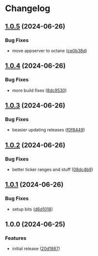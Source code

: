 # Changelog

## [1.0.5](https://github.com/node-isp/node-isp/compare/v1.0.4...v1.0.5) (2024-06-26)


### Bug Fixes

* move appserver to octane ([ce0b38d](https://github.com/node-isp/node-isp/commit/ce0b38d7eddfc99c12afbc524d42fbdb527d0a6e))

## [1.0.4](https://github.com/node-isp/node-isp/compare/v1.0.3...v1.0.4) (2024-06-26)


### Bug Fixes

* more build fixes ([8dc9530](https://github.com/node-isp/node-isp/commit/8dc953005aa596fce67aab7774dfd1dbb9e34bac))

## [1.0.3](https://github.com/node-isp/node-isp/compare/v1.0.2...v1.0.3) (2024-06-26)


### Bug Fixes

* beasier updating releases ([f0f8449](https://github.com/node-isp/node-isp/commit/f0f8449e793d1464225cb2f5f3045213711c75cb))

## [1.0.2](https://github.com/node-isp/node-isp/compare/v1.0.1...v1.0.2) (2024-06-26)


### Bug Fixes

* better ticker ranges and stuff ([08dc4b9](https://github.com/node-isp/node-isp/commit/08dc4b9865c71c9fb459898086673fc8d2a629b8))

## [1.0.1](https://github.com/node-isp/node-isp/compare/v1.0.0...v1.0.1) (2024-06-26)


### Bug Fixes

* setup bits ([d6d1018](https://github.com/node-isp/node-isp/commit/d6d1018c1a4b5005fc6aea07729495ced3add4a0))

## 1.0.0 (2024-06-25)


### Features

* initial release ([20d1887](https://github.com/node-isp/node-isp/commit/20d18879033872e1a49c65db4f390ee1cb1c955d))
